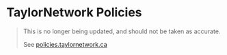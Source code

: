 # TaylorNetwork Policies

> This is no longer being updated, and should not be taken as accurate.
>
> See [policies.taylornetwork.ca](https://policies.taylornetwork.ca)
